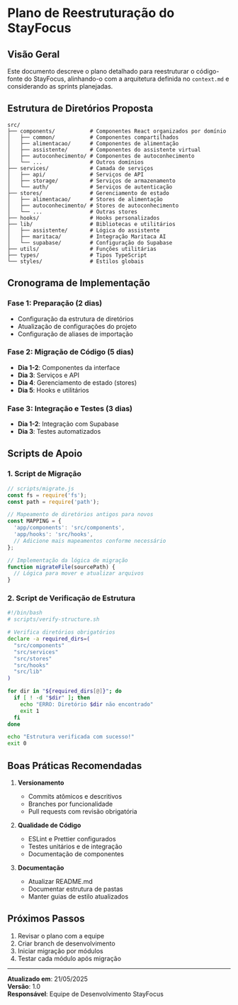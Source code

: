 # Plano de Reestruturação do StayFocus

## Visão Geral
Este documento descreve o plano detalhado para reestruturar o código-fonte do StayFocus, alinhando-o com a arquitetura definida no `context.md` e considerando as sprints planejadas.

## Estrutura de Diretórios Proposta

```
src/
├── components/           # Componentes React organizados por domínio
│   ├── common/           # Componentes compartilhados
│   ├── alimentacao/      # Componentes de alimentação
│   ├── assistente/       # Componentes do assistente virtual
│   ├── autoconhecimento/ # Componentes de autoconhecimento
│   └── ...               # Outros domínios
├── services/             # Camada de serviços
│   ├── api/              # Serviços de API
│   ├── storage/          # Serviços de armazenamento
│   └── auth/             # Serviços de autenticação
├── stores/               # Gerenciamento de estado
│   ├── alimentacao/      # Stores de alimentação
│   ├── autoconhecimento/ # Stores de autoconhecimento
│   └── ...               # Outras stores
├── hooks/                # Hooks personalizados
├── lib/                  # Bibliotecas e utilitários
│   ├── assistente/       # Lógica do assistente
│   ├── maritaca/         # Integração Maritaca AI
│   └── supabase/         # Configuração do Supabase
├── utils/                # Funções utilitárias
├── types/                # Tipos TypeScript
└── styles/               # Estilos globais
```

## Cronograma de Implementação

### Fase 1: Preparação (2 dias)
- Configuração da estrutura de diretórios
- Atualização de configurações do projeto
- Configuração de aliases de importação

### Fase 2: Migração de Código (5 dias)
- **Dia 1-2**: Componentes da interface
- **Dia 3**: Serviços e API
- **Dia 4**: Gerenciamento de estado (stores)
- **Dia 5**: Hooks e utilitários

### Fase 3: Integração e Testes (3 dias)
- **Dia 1-2**: Integração com Supabase
- **Dia 3**: Testes automatizados

## Scripts de Apoio

### 1. Script de Migração
```javascript
// scripts/migrate.js
const fs = require('fs');
const path = require('path');

// Mapeamento de diretórios antigos para novos
const MAPPING = {
  'app/components': 'src/components',
  'app/hooks': 'src/hooks',
  // Adicione mais mapeamentos conforme necessário
};

// Implementação da lógica de migração
function migrateFile(sourcePath) {
  // Lógica para mover e atualizar arquivos
}
```

### 2. Script de Verificação de Estrutura
```bash
#!/bin/bash
# scripts/verify-structure.sh

# Verifica diretórios obrigatórios
declare -a required_dirs=(
  "src/components"
  "src/services"
  "src/stores"
  "src/hooks"
  "src/lib"
)

for dir in "${required_dirs[@]}"; do
  if [ ! -d "$dir" ]; then
    echo "ERRO: Diretório $dir não encontrado"
    exit 1
  fi
done

echo "Estrutura verificada com sucesso!"
exit 0
```

## Boas Práticas Recomendadas

1. **Versionamento**
   - Commits atômicos e descritivos
   - Branches por funcionalidade
   - Pull requests com revisão obrigatória

2. **Qualidade de Código**
   - ESLint e Prettier configurados
   - Testes unitários e de integração
   - Documentação de componentes

3. **Documentação**
   - Atualizar README.md
   - Documentar estrutura de pastas
   - Manter guias de estilo atualizados

## Próximos Passos

1. Revisar o plano com a equipe
2. Criar branch de desenvolvimento
3. Iniciar migração por módulos
4. Testar cada módulo após migração

---
**Atualizado em**: 21/05/2025  
**Versão**: 1.0  
**Responsável**: Equipe de Desenvolvimento StayFocus
